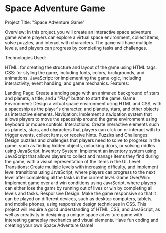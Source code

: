 # Space Adventure Game

Project Title: "Space Adventure Game"

Overview:
In this project, you will create an interactive space adventure game where players can explore a virtual space environment, collect items, solve puzzles, and interact with characters. The game will have multiple levels, and players can progress by completing tasks and challenges.

Technologies Used:

HTML: for creating the structure and layout of the game using HTML tags.
CSS: for styling the game, including fonts, colors, backgrounds, and animations.
JavaScript: for implementing the game logic, including interactivity, event handling, and game mechanics.
Features:

Landing Page: Create a landing page with an animated background of stars and planets, a title, and a "Play" button to start the game.
Game Environment: Design a virtual space environment using HTML and CSS, with a spaceship as the player's character, and planets, stars, and other objects as interactive elements.
Navigation: Implement a navigation system that allows players to move the spaceship around the game environment using keyboard or mouse controls.
Interactions: Create interactive elements such as planets, stars, and characters that players can click on or interact with to trigger events, collect items, or receive hints.
Puzzles and Challenges: Design puzzles and challenges that players need to solve to progress in the game, such as finding hidden objects, unlocking doors, or solving riddles using JavaScript.
Inventory System: Implement an inventory system using JavaScript that allows players to collect and manage items they find during the game, with a visual representation of the items in the UI.
Level Transitions: Create multiple levels with increasing difficulty, and implement level transitions using JavaScript, where players can progress to the next level after completing all the tasks in the current level.
Game Over/Win: Implement game over and win conditions using JavaScript, where players can either lose the game by running out of lives or win by completing all levels and tasks.
Responsive Design: Make the game responsive so that it can be played on different devices, such as desktop computers, tablets, and mobile phones, using responsive design techniques in CSS.
This project will require a good understanding of HTML, CSS, and JavaScript, as well as creativity in designing a unique space adventure game with interesting gameplay mechanics and visual elements. Have fun coding and creating your own Space Adventure Game!
